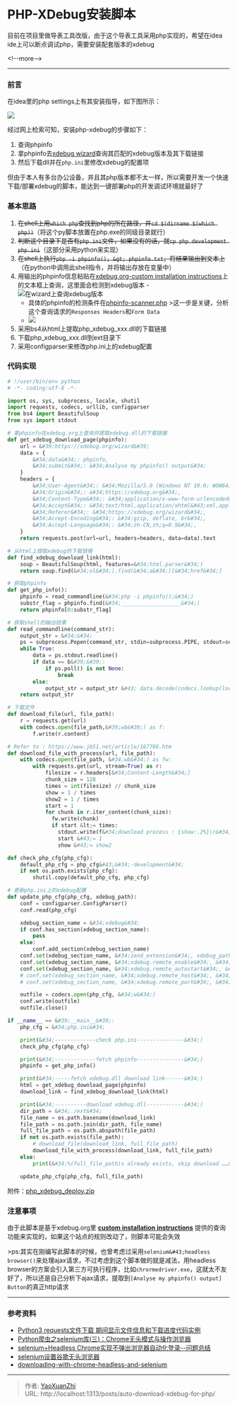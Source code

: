 # PHP-XDebug安装脚本


目前在项目里做导表工具改版，由于这个导表工具采用php实现的，希望在idea ide上可以断点调试php，需要安装配套版本的xdebug

&lt;!--more--&gt;

---

### 前言

在idea里的php settings上有其安装指导，如下图所示：

![](/assets/2019-09-01/1567309969314.png)

经过网上检索可知，安装php-xdebug的步骤如下：
 1. 查询phpinfo
 2. 拿phpinfo去[xdebug wizard](https://xdebug.org/wizard.php)查询其匹配的xdebug版本及其下载链接
 3. 然后下载dll并在`php.ini`里修改xdebug的配置项

但由于本人有多台办公设备，并且其php版本都不太一样，所以需要开发一个快速下载/部署xdebug的脚本，能达到一键部署php的开发调试环境就最好了

### 基本思路
  1. ~~在shell上用`which php`查找到php的所在路径，并`cd $(dirname $(which php))`~~（将这个py脚本放置在php.exe的同级目录就行）
  2. ~~判断这个目录下是否有`php.ini`文件，如果没有的话，就`cp php.development php.ini`~~（这部分采用python来实现）
  3. ~~在shell上执行`php -i phpinfo(); &gt; phpinfo.txt`，将结果输出到文本上~~（在python中调用此shell指令，并将输出存放在变量中）
  4. 用输出的phpinfo信息粘贴在[xdebug.org-custom installation instructions](https://xdebug.org/wizard.php)上的文本框上查询，这里面会检测到xdebug版本
    - ![在wizard上查询xdebug版本](/assets/2019-09-01/1567312543380.png)
      - 具体的phpinfo的检测条件在[phpinfo-scanner.php](https://github.com/derickr/xdebug.org/blob/master/html/include/phpinfo-scanner.php)
        &gt;这一步是关键，分析这个查询请求的`Responses Headers`和`Form Data`
      - ![](/assets/2019-09-01/1567314064999.png)
  5. 采用bs4从html上提取php_xdebug_xxx.dll的下载链接
  6. 下载php_xdebug_xxx.dll到ext目录下
  7. 采用configparser来修改php.ini上的xdebug配置

### 代码实现

```py
# !/user/bin/env python
# -*- coding:utf-8 -*- 

import os, sys, subprocess, locale, shutil
import requests, codecs, urllib, configparser
from bs4 import BeautifulSoup
from sys import stdout

# 拿phpinfo在xdebug.org上查询并提取xdebug.dll的下载链接
def get_xdebug_download_page(phpinfo):
    url = &#39;https://xdebug.org/wizard&#39;
    data = {
        &#34;data&#34;: phpinfo,
        &#34;submit&#34;: &#34;Analyse my phpinfo() output&#34;
    }
    headers = {
        &#34;User-Agent&#34;: &#34;Mozilla/5.0 (Windows NT 10.0; WOW64) AppleWebKit/537.36 (KHTML, like Gecko) Chrome/74.0.3729.169 Safari/537.36&#34;,
        &#34;Origin&#34;: &#34;https://xdebug.org&#34;,
        &#34;Content-Type&#34;: &#34;application/x-www-form-urlencoded&#34;,
        &#34;Accept&#34;: &#34;text/html,application/xhtml&#43;xml,application/xml;q=0.9,image/webp,image/apng,*/*;q=0.8,application/signed-exchange;v=b3&#34;,
        &#34;Referer&#34;: &#34;https://xdebug.org/wizard&#34;,
        &#34;Accept-Encoding&#34;: &#34;gzip, deflate, br&#34;,
        &#34;Accept-Language&#34;: &#34;zh-CN,zh;q=0.9&#34;,
    }
    return requests.post(url=url, headers=headers, data=data).text

# 从html上提取xdebug的下载链接
def find_xdebug_download_link(html):
    soup = BeautifulSoup(html, features=&#34;html.parser&#34;)
    return soup.find(&#34;ol&#34;).find(&#34;a&#34;)[&#34;href&#34;]

# 获取phpinfo
def get_php_info():
    phpinfo = read_commandline(&#34;php -i phpinfo();&#34;)
    substr_flag = phpinfo.find(&#34;___________________&#34;)
    return phpinfo[0:substr_flag]

# 获取shell的输出结果
def read_commandline(command_str):
    output_str = &#34;&#34;
    ps = subprocess.Popen(command_str, stdin=subprocess.PIPE, stdout=subprocess.PIPE, shell=True)
    while True:
        data = ps.stdout.readline()
        if data == b&#39;&#39;:
            if ps.poll() is not None:
                break
        else:
            output_str = output_str &#43; data.decode(codecs.lookup(locale.getpreferredencoding()).name)
    return output_str

# 下载文件
def download_file(url, file_path):
    r = requests.get(url)
    with codecs.open(file_path,&#39;wb&#39;) as f:
        f.write(r.content)

# Refer to : https://www.jb51.net/article/167786.htm
def download_file_with_process(url, file_path):
    with codecs.open(file_path, &#34;wb&#34;) as fw:
        with requests.get(url, stream=True) as r:
            filesize = r.headers[&#34;Content-Length&#34;]
            chunk_size = 128
            times = int(filesize) // chunk_size
            show = 1 / times
            show2 = 1 / times
            start = 1
            for chunk in r.iter_content(chunk_size):
              fw.write(chunk)
              if start &lt;= times:
                stdout.write(f&#34;download process : {show:.2%}\r&#34;)
                start &#43;= 1
                show &#43;= show2

def check_php_cfg(php_cfg):
    default_php_cfg = php_cfg&#43;&#34;-development&#34;
    if not os.path.exists(php_cfg):
        shutil.copy(default_php_cfg, php_cfg)

# 更新php.ini上的xdebug配置
def update_php_cfg(php_cfg, xdebug_path):
    conf = configparser.ConfigParser()
    conf.read(php_cfg)

    xdebug_section_name = &#34;xdebug&#34;
    if conf.has_section(xdebug_section_name):
        pass
    else:
        conf.add_section(xdebug_section_name)
    conf.set(xdebug_section_name, &#34;zend_extension&#34;, xdebug_path)
    conf.set(xdebug_section_name, &#34;xdebug.remote_enable&#34;, &#34;1&#34;)
    conf.set(xdebug_section_name, &#34;xdebug.remote_autostart&#34;, &#34;1&#34;)
    # conf.set(xdebug_section_name, &#34;xdebug.remote_host&#34;, &#34;10.0.2.2&#34;)
    # conf.set(xdebug_section_name, &#34;xdebug.remote_port&#34;, &#34;9000&#34;)

    outfile = codecs.open(php_cfg, &#34;w&#34;)
    conf.write(outfile)
    outfile.close()

if __name__ == &#39;__main__&#39;:
    php_cfg = &#34;php.ini&#34;

    print(&#34;-------------check php.ini---------------&#34;)
    check_php_cfg(php_cfg)

    print(&#34;-------------fetch phpinfo---------------&#34;)
    phpinfo = get_php_info()

    print(&#34;-----fetch xdebug.dll download link------&#34;)
    html = get_xdebug_download_page(phpinfo)
    download_link = find_xdebug_download_link(html)

    print(&#34;----------download xdebug.dll------------&#34;)
    dir_path = &#34;./ext&#34;
    file_name = os.path.basename(download_link) 
    file_path = os.path.join(dir_path, file_name)
    full_file_path = os.path.abspath(file_path)
    if not os.path.exists(file_path):
        # download_file(download_link, full_file_path)
        download_file_with_process(download_link, full_file_path)
    else:
        print(&#34;%(full_file_path)s already exists, skip download ……&#34; % {&#39;full_file_path&#39; : full_file_path})

    update_php_cfg(php_cfg, full_file_path)
```

附件：[php_xdebug_deploy.zip](/assets/2019-09-01/php_xdebug_deploy.zip)

### 注意事项
由于此脚本是基于xdebug.org里 **[custom installation instructions](https://xdebug.org/wizard.php)** 提供的查询功能来实现的，如果这个站点的规则改动了，则脚本可能会失效

&gt;ps:其实在刚编写此脚本的时候，也曾考虑过采用`selenium&#43;headless browser()`来处理ajax请求，不过考虑到这个脚本做的就是减法，用headless browser的方案会引入第三方可执行程序，比如`chrormedriver.exe`，这就太不友好了，所以还是自己分析下ajax请求，提取到`[Analyse my phpinfo() output] Button`的真正http请求

---

### 参考资料
 - [Python3 requests文件下载 期间显示文件信息和下载进度代码实例](https://www.jb51.net/article/167786.htm)
 - [Python爬虫之selenium库(三)：Chrome无头模式与操作浏览器](https://blog.csdn.net/bqw18744018044/article/details/81351137)
 - [selenium&#43;Headless Chrome实现不弹出浏览器自动化登录--问题总结](https://blog.csdn.net/qq_26803795/article/details/82467037)
 - [selenium设置谷歌无头浏览器](https://blog.csdn.net/jjjndk1314/article/details/80540204)
 - [downloading-with-chrome-headless-and-selenium](https://stackoverflow.com/questions/45631715/downloading-with-chrome-headless-and-selenium)

---

> 作者: [YaoXuanZhi](https://github.com/YaoXuanZhi)  
> URL: http://localhost:1313/posts/auto-download-xdebug-for-php/  

